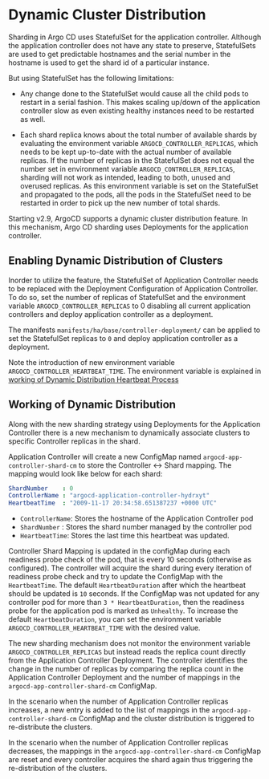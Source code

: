 # Dynamic Cluster Distribution

Sharding in Argo CD uses StatefulSet for the application controller. Although the application controller does not have any state to preserve, StatefulSets are used to get predictable hostnames and the serial number in the hostname is used to get the shard id of a particular instance.

But using StatefulSet has the following limitations:

* Any change done to the StatefulSet would cause all the child pods to restart in a serial fashion. This makes scaling up/down of the application controller slow as even existing healthy instances need to be restarted as well. 

* Each shard replica knows about the total number of available shards by evaluating the environment variable `ARGOCD_CONTROLLER_REPLICAS`, which needs to be kept up-to-date with the actual number of available replicas. If the number of replicas in the StatefulSet does not equal the number set in environment variable `ARGOCD_CONTROLLER_REPLICAS`, sharding will not work as intended, leading to both, unused and overused replicas. As this environment variable is set on the StatefulSet and propagated to the pods, all the pods in the StatefulSet need to be restarted in order to pick up the new number of total shards.


Starting v2.9, ArgoCD supports a dynamic cluster distribution feature. In this mechanism, Argo CD sharding uses Deployments for the application controller. 


## Enabling Dynamic Distribution of Clusters

Inorder to utilize the feature, the StatefulSet of Application Controller needs to be replaced with the Deployment Configuration of Application Controller. To do so, set the number of replicas of StatefulSet and the environment variable `ARGOCD_CONTROLLER_REPLICAS` to 0 disabling all current application controllers and deploy application controller as a deployment.

The manifests `manifests/ha/base/controller-deployment/` can be applied to set the StatefulSet replicas to `0` and deploy application controller as a deployment.

Note the introduction of new environment variable `ARGOCD_CONTROLLER_HEARTBEAT_TIME`. The environment variable is explained in [working of Dynamic Distribution Heartbeat Process](#working-of-dynamic-distribution)


## Working of Dynamic Distribution

Along with the new sharding strategy using Deployments for the Application Controller there is a new mechanism to dynamically associate clusters to specific Controller replicas in the shard.

Application Controller will create a new ConfigMap named `argocd-app-controller-shard-cm` to store the Controller <-> Shard mapping. The mapping would look like below for each shard:

```yaml
ShardNumber    : 0
ControllerName : "argocd-application-controller-hydrxyt"
HeartbeatTime  : "2009-11-17 20:34:58.651387237 +0000 UTC"
```

* `ControllerName`: Stores the hostname of the Application Controller pod
* `ShardNumber` : Stores the shard number managed by the controller pod
* `HeartbeatTime`: Stores the last time this heartbeat was updated.


Controller Shard Mapping is updated in the configMap during each readiness probe check of the pod, that is every 10 seconds (otherwise as configured). The controller will acquire the shard during every iteration of readiness probe check and try to update the ConfigMap with the `HeartbeatTime`. The default `HeartbeatDuration` after which the heartbeat should be updated is `10` seconds. If the ConfigMap was not updated for any controller pod for more than `3 * HeartbeatDuration`, then the readiness probe for the application pod is marked as `Unhealthy`. To increase the default `HeartbeatDuration`, you can set the environment variable `ARGOCD_CONTROLLER_HEARTBEAT_TIME` with the desired value.

The new sharding mechanism does not monitor the environment variable `ARGOCD_CONTROLLER_REPLICAS` but instead reads the replica count directly from the Application Controller Deployment. The controller identifies the change in the number of replicas by comparing the replica count in the Application Controller Deployment and the number of mappings in the `argocd-app-controller-shard-cm` ConfigMap.

In the scenario when the number of Application Controller replicas increases, a new entry is added to the list of mappings in the `argocd-app-controller-shard-cm` ConfigMap and the cluster distribution is triggered to re-distribute the clusters.

In the scenario when the number of Application Controller replicas decreases, the mappings in the `argocd-app-controller-shard-cm` ConfigMap are reset and every controller acquires the shard again thus triggering the re-distribution of the clusters.

